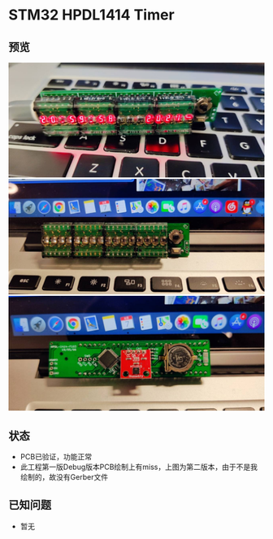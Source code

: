 # STM32 HPDL1414 Timer
## 预览
![display](./hardware/about/view_1.jpg)
![view_Front](./hardware/about/view_2.jpg)
![view_Back](./hardware/about/view_3.jpg)

## 状态
- PCB已验证，功能正常
- 此工程第一版Debug版本PCB绘制上有miss，上图为第二版本，由于不是我绘制的，故没有Gerber文件

## 已知问题
- 暂无